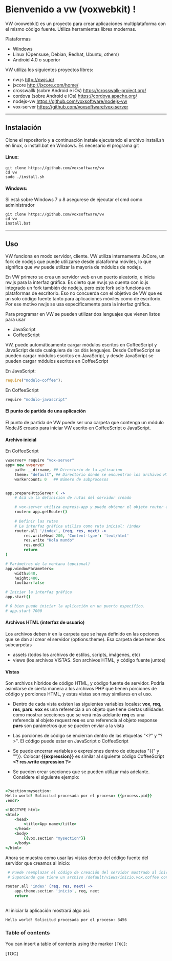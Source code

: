 Bienvenido a vw (voxwebkit) !
===================


VW (voxwebkit) es un proyecto para crear aplicaciones multiplataforma con el mismo código fuente. Utiliza herramientas libres modernas.

Plataformas 

 - Windows 
 - Linux (Opensuse, Debian, Redhat, Ubuntu, others)
 - Android 4.0 o superior

VW utiliza los siguientes proyectos libres:

 - nw.js http://nwjs.io/
 - jxcore http://jxcore.com/home/
 - crosswallk (sobre Android e iOs)  https://crosswalk-project.org/
 - cordova (sobre Android e iOs) https://cordova.apache.org/
 - nodejs-vw  https://github.com/voxsoftware/nodejs-vw
 - vox-server https://github.com/voxsoftware/vox-server

----------


Instalación
-------------
Clone el repositorio y a continuación instale ejecutando el archivo install.sh en linux, o install.bat en Windows. Es necesario el programa git


#### Linux: 
```shell
git clone https://github.com/voxsoftware/vw
cd vw
sudo ./install.sh
```

#### Windows:
Si está sobre Windows 7 u 8 asegurese de ejecutar el cmd como administrador

```shell
git clone https://github.com/voxsoftware/vw
cd vw
install.bat
```
----------

Uso 
-------------------

VW funciona en modo servidor, cliente. VW utiliza internamente JxCore, un fork de nodejs que puede utilizarse desde plataforma móviles, lo que significa que vw puede utilizar la mayoría de módulos de nodejs.

En VW primero se crea un servidor web en un puerto aleatorio, e inicia nw.js para la interfaz gráfica. Es cierto que nw.js ya cuenta con io.js integrado un fork también de nodejs, pero este fork solo funciona en plataformas de escritorio. Eso no concuerda con el objetivo de VW que es un solo código fuente tanto para aplicaciones móviles como de escritorio. Por ese motivo nw.js se usa específicamente para la interfaz gráfica. 


Para programar en VW se pueden utilizar dos lenguajes que vienen listos para usar 

 - JavaScript
 - CoffeeScript
 
 VW, puede automáticamente cargar módulos escritos en CoffeeScript y JavaScript desde cualquiera de los dós lenguajes.
Desde CoffeeScript se pueden cargar módulos escritos en JavaScript, y desde JavaScript se pueden cargar módulos escritos en CoffeeScript

 
 En JavaScript:
 
```javascript
require("modulo-coffee");
```

En CoffeeScript
```coffeescript
require "modulo-javascript"
```


#### El punto de partida de una aplicación

El punto de partida de VW puede ser una carpeta que contenga un módulo NodeJS creado para iniciar VW escrito en CoffeeScript o JavaScript. 

#### Archivo inicial 

En CoffeeScript
```coffeescript
vwserver= require "vox-server"
app= new vwserver
	path: __dirname, ## Directorio de la aplicacion
	theme: "default", ## Directorio donde se encuentran los archivos HTML, JS, CSS3 de la interfaz de usuario
	workercount: 0   ## Número de subprocesos 


app.prepareHttpServer ( -> 
	# Acá va la definición de rutas del servidor creado

	# vox-server utiliza express-app y puede obtener el objeto router así:
	router= app.getRouter()
	
	# Definir las rutas
	# La interfaz gráfica utiliza como ruta inicial: /index
	router.all '/index', (req, res, next) ->
		res.writeHead 200, 'Content-type': 'text/html'
		res.write "Hola mundo"
		res.end()
		return
)

# Parámetros de la ventana (opcional)
app.windowParameters=
	width:640,
	height:480,
	toolbar:false

# Iniciar la interfaz gráfica
app.start()

# O bien puede iniciar la aplicación en un puerto específico.
# app.start 7000
```

#### Archivos HTML (interfaz de usuario)
Los archivos deben ir en la carpeta que se haya definido en las opciones que se dan al crear el servidor (options.theme). 
Esa carpeta debe tener dos subcarpetas

 - assets (todos los archivos de estilos, scripts, imágenes, etc)
 - views (los archivos VISTAS. Son archivos HTML, y código fuente juntos)

#### Vistas 
Son archivos híbridos de código HTML, y código fuente de servidor. Podría asimilarse de cierta manera a los archivos PHP que tienen porciones de código y porciones HTML, y estas vistas son muy similares en el uso.

 - Dentro de cada vista existen las siguientes variables locales: **vox**, **req**, **res**, **pars**.
 **vox** es una referencia a un objeto que tiene ciertas utilidades como mostrar secciones que se verá más adelante
 **req** es una referencia al objeto request
 **res** es una referencia al objeto response
 **pars** son parámetros que se pueden enviar a la vista
 
 - Las porciones de código se encierran dentro de las etiquetas "&lt;?" y "?&gt;". El código puede estar en JavaScript o CoffeeScript
 
 - Se puede encerrar variables o expresiones dentro de etiquetas "{{" y ""}}. Colocar **{{expression}}** es similar al siguiente código CoffeeScript **&lt;? res.write expression ?&gt;**
 
 - Se pueden crear secciones que se pueden utilizar más adelante. Considere el siguiente ejemplo: 

``` CoffeeScript

<?section:mysection:
Hello world! Solicitud procesada por el proceso: {{process.pid}}
:end?>

<!DOCTYPE html>
<html>
	<head>
		<title>App name</title>
	</head>
	<body>
		{{vox.section "mysection"}}
	</body>
</html>
``` 

Ahora se muestra como usar las vistas dentro del código fuente del servidor  que creamos al inicio:

``` CoffeeScript
 # Puede reemplazar el código de creación del servidor mostrado al inicio 
 # Suponiendo que tiene un archivo /default/views/inicio.vox.coffee con un código similar al anterior mostrado en vistas

router.all 'index' (req, res, next) ->
	app.theme.section 'inicio', req, next
	return
 
```

Al iniciar la aplicación mostrará algo así:
``` 
Hello world! Solicitud procesada por el proceso: 3456
``` 

### Table of contents

You can insert a table of contents using the marker `[TOC]`:

[TOC]

